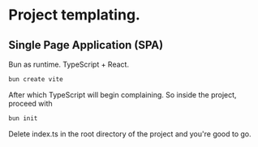 # Project templating.

## Single Page Application (SPA)
Bun as runtime.
TypeScript + React.

```bash
bun create vite
```
After which TypeScript will begin complaining. So inside the project, proceed with
```bash
bun init
```

Delete index.ts in the root directory of the project and you're good to go.
